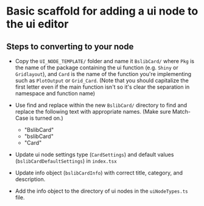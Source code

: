 # Basic scaffold for adding a ui node to the ui editor

## Steps to converting to your node

- Copy the `UI_NODE_TEMPLATE/` folder and name it `BslibCard/` where `Pkg` is the name of the package containing the ui function (e.g. `Shiny` or `Gridlayout`), and `Card` is the name of the function you're implementing such as `PlotOutput` or `Grid_Card`. (Note that you should capitalize the first letter even if the main function isn't so it's clear the separation in namespace and function name)

- Use find and replace within the new `BslibCard/` directory to find and replace the following text with appropriate names. (Make sure Match-Case is turned on.)
  - "BslibCard"
  - "bslibCard"
  - "Card"
- Update ui node settings type (`CardSettings`) and default values (`bslibCardDefaultSettings`) in `index.tsx`
- Update info object (`bslibCardInfo`) with correct title, category, and description.
- Add the info object to the directory of ui nodes in the `uiNodeTypes.ts` file.
